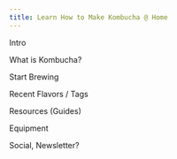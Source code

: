 ```yaml
---
title: Learn How to Make Kombucha @ Home
---
```


Intro

What is Kombucha?

Start Brewing

Recent Flavors / Tags

Resources (Guides)

Equipment

Social, Newsletter?
